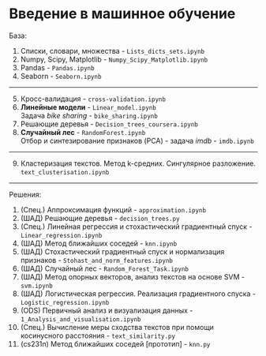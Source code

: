 # Введение в машинное обучение

База:       

1. Списки, словари, множества - `Lists_dicts_sets.ipynb`       
2. Numpy, Scipy, Matplotlib - `Numpy_Scipy_Matplotlib.ipynb`       
3. Pandas - `Pandas.ipynb`
4. Seaborn - `Seaborn.ipynb`          
--------------------------------       
5. Кросс-валидация - `cross-validation.ipynb`
6. **Линейные модели** - `Linear_model.ipynb`          
   Задача *bike sharing* - `bike_sharing.ipynb`       
7. Решающие деревья - `Decision_trees_coursera.ipynb`      
8. **Случайный лес** - `RandomForest.ipynb`      
   Отбор и синтезирование признаков (PCA) - задача *imdb* - `imdb.ipynb`
-------------------------------- 
9. Кластеризация текстов. Метод k-средних. Сингулярное разложение. `text_clusterisation.ipynb`
--------------------------------      

Решения:

1. (Спец.) Аппроксимация функций - `approximation.ipynb`
2. (ШАД) Решающие деревья - `decision_trees.py`        
3. (Спец.) Линейная регрессия и стохастический градиентный спуск - `Linear_regression.ipynb`
4. (ШАД) Метод ближайших соседей - `knn.ipynb`         
5. (ШАД) Стохастический градиентный спуск и нормализация признаков - `Stohast_and_norm_features.ipynb`
6. (ШАД) Случайный лес - `Random_Forest_Task.ipynb`
7. (ШАД) Метод опорных векторов, анализ текстов на основе SVM - `svm.ipynb`
8. (ШАД) Логистическая регрессия. Реализация градиентного спуска - `Logistic_regression.ipynb`      
9. (ODS) Первичный анализ и визуализация данных - `1_Analysis_and_visualisation.ipynb`    
10. (Спец.) Вычисление меры сходства текстов при помощи косинусного расстояния - `text_similarity.py`        
11. (cs231n) Метод ближайших соседей [прототип] - `knn.py`
